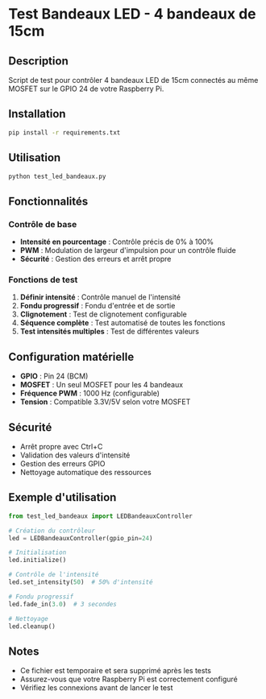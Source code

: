 # Test Bandeaux LED - 4 bandeaux de 15cm

## Description

Script de test pour contrôler 4 bandeaux LED de 15cm connectés au même MOSFET sur le GPIO 24 de votre Raspberry Pi.

## Installation

```bash
pip install -r requirements.txt
```

## Utilisation

```bash
python test_led_bandeaux.py
```

## Fonctionnalités

### Contrôle de base

- **Intensité en pourcentage** : Contrôle précis de 0% à 100%
- **PWM** : Modulation de largeur d'impulsion pour un contrôle fluide
- **Sécurité** : Gestion des erreurs et arrêt propre

### Fonctions de test

1. **Définir intensité** : Contrôle manuel de l'intensité
2. **Fondu progressif** : Fondu d'entrée et de sortie
3. **Clignotement** : Test de clignotement configurable
4. **Séquence complète** : Test automatisé de toutes les fonctions
5. **Test intensités multiples** : Test de différentes valeurs

## Configuration matérielle

- **GPIO** : Pin 24 (BCM)
- **MOSFET** : Un seul MOSFET pour les 4 bandeaux
- **Fréquence PWM** : 1000 Hz (configurable)
- **Tension** : Compatible 3.3V/5V selon votre MOSFET

## Sécurité

- Arrêt propre avec Ctrl+C
- Validation des valeurs d'intensité
- Gestion des erreurs GPIO
- Nettoyage automatique des ressources

## Exemple d'utilisation

```python
from test_led_bandeaux import LEDBandeauxController

# Création du contrôleur
led = LEDBandeauxController(gpio_pin=24)

# Initialisation
led.initialize()

# Contrôle de l'intensité
led.set_intensity(50)  # 50% d'intensité

# Fondu progressif
led.fade_in(3.0)  # 3 secondes

# Nettoyage
led.cleanup()
```

## Notes

- Ce fichier est temporaire et sera supprimé après les tests
- Assurez-vous que votre Raspberry Pi est correctement configuré
- Vérifiez les connexions avant de lancer le test
